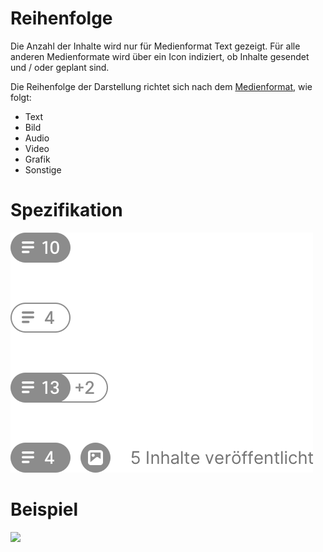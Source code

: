 # Reihenfolge

Die Anzahl der Inhalte wird nur für Medienformat Text gezeigt. Für alle anderen Medienformate wird über
ein Icon indiziert, ob Inhalte gesendet und / oder geplant sind.

Die Reihenfolge der Darstellung richtet sich nach dem [Medienformat](../medienformat), wie folgt:

- Text
- Bild
- Audio
- Video
- Grafik
- Sonstige

# Spezifikation

<Playground src="specification.json">
  <img src="Berichterstattung@2x.png">
</Playground>

# Beispiel

<Image src="./berichterstattung-anwendung.png" caption="13 Texte gesendet, 2 weitere Texte geplant; Bild(er) und Audio-Inhalt(e) gesendet; Video(s) geplant"></Image>